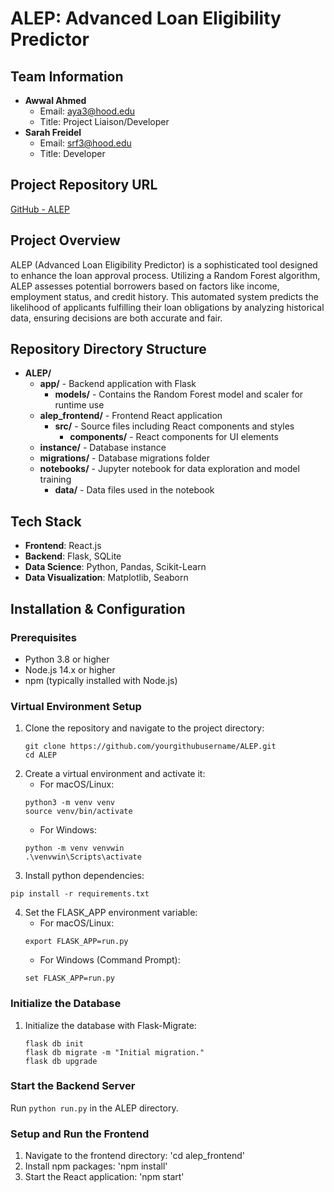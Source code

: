 # ALEP: Advanced Loan Eligibility Predictor

## Team Information
- **Awwal Ahmed**
  - Email: aya3@hood.edu
  - Title: Project Liaison/Developer
- **Sarah Freidel**
  - Email: srf3@hood.edu
  - Title: Developer


## Project Repository URL
[GitHub - ALEP](https://github.com/Inferinus/ALEP)


## Project Overview
ALEP (Advanced Loan Eligibility Predictor) is a sophisticated tool designed to enhance the loan approval process. Utilizing a Random Forest algorithm, ALEP assesses potential borrowers based on factors like income, employment status, and credit history. This automated system predicts the likelihood of applicants fulfilling their loan obligations by analyzing historical data, ensuring decisions are both accurate and fair.


## Repository Directory Structure

- **ALEP/**
  - **app/** - Backend application with Flask
    - **models/** - Contains the Random Forest model and scaler for runtime use
  - **alep_frontend/** - Frontend React application
    - **src/** - Source files including React components and styles
      - **components/** - React components for UI elements
  - **instance/** - Database instance
  - **migrations/** - Database migrations folder
  - **notebooks/** - Jupyter notebook for data exploration and model training
    - **data/** - Data files used in the notebook


## Tech Stack
- **Frontend**: React.js
- **Backend**: Flask, SQLite
- **Data Science**: Python, Pandas, Scikit-Learn
- **Data Visualization**: Matplotlib, Seaborn


## Installation & Configuration
### Prerequisites
- Python 3.8 or higher
- Node.js 14.x or higher
- npm (typically installed with Node.js)

### Virtual Environment Setup
1. Clone the repository and navigate to the project directory:
    ```
    git clone https://github.com/yourgithubusername/ALEP.git
    cd ALEP
    ```
2. Create a virtual environment and activate it:
    - For macOS/Linux:
    ```
    python3 -m venv venv
    source venv/bin/activate
    ```
    - For Windows:
    ```
    python -m venv venvwin
    .\venvwin\Scripts\activate
    ```
3. Install python dependencies: 
  ```
  pip install -r requirements.txt
  ```
4. Set the FLASK_APP environment variable:
    - For macOS/Linux:
    ```
    export FLASK_APP=run.py
    ```
    - For Windows (Command Prompt):
    ```
    set FLASK_APP=run.py
    ```

### Initialize the Database
1. Initialize the database with Flask-Migrate:
    ```
    flask db init
    flask db migrate -m "Initial migration."
    flask db upgrade
    ```

### Start the Backend Server
Run ```python run.py``` in the ALEP directory.

### Setup and Run the Frontend
1. Navigate to the frontend directory: 'cd alep_frontend'
2. Install npm packages: 'npm install'
3. Start the React application: 'npm start'
